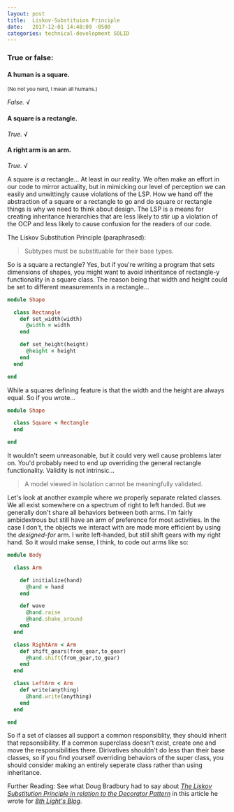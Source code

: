 ```yaml
---
layout: post
title:  Liskov-Substituion Principle
date:   2017-12-01 14:48:09 -0500
categories: technical-development SOLID
---
```


### True or false:

#### A human is a square.
<sub>(No not you nerd, I mean all humans.)</sub>

*False.* √

#### A square is a rectangle.

*True.* √

#### A right arm is an arm.

*True.* √

A square *is a* rectangle... At least in our reality. We often make an effort in our code to mirror actuality, but in mimicking our level of perception we can easily and unwittingly cause violations of the LSP. How we hand off the abstraction of a square or a rectangle to go and do square or rectangle things is why we need to think about design. The LSP is a means for creating inheritance hierarchies that are less likely to stir up a violation of the OCP and less likely to cause confusion for the readers of our code.

The Liskov Substitution Principle (paraphrased):
<blockquote>Subtypes must be substituable for their base types.</blockquote>

So is a square a rectangle? Yes, but if you're writing a program that sets dimensions of shapes, you might want to avoid inheritance of rectangle-y functionality in a square class. The reason being that width and height could be set to different measurements in a rectangle...
```ruby
module Shape

  class Rectangle
    def set_width(width)
      @width = width
    end

    def set_height(height)
      @height = height
    end
  end

end
```

While a squares defining feature is that the width and the height are always equal.  So if you wrote...

```ruby
module Shape

  class Square < Rectangle
  end

end
```

It wouldn't seem unreasonable, but it could very well cause problems later on.  You'd probably need to end up overriding the general rectangle functionality. Validity is not intrinsic...
  <blockquote>A model viewed in Isolation cannot be meaningfully validated.</blockquote>

Let's look at another example where we properly separate related classes.  We all exist somewhere on a spectrum of right to left handed.  But we generally don't share all behaviors between both arms. I'm fairly ambidextrous but still have an arm of preference for most activities. In the case I don't, the objects we interact with are made more efficient by using the *designed-for* arm. I write left-handed, but still shift gears with my right hand. So it would make sense, I think, to code out arms like so:

```ruby
module Body

  class Arm

    def initialize(hand)
      @hand = hand
    end

    def wave
      @hand.raise
      @hand.shake_around
    end
  end

  class RightArm < Arm
    def shift_gears(from_gear,to_gear)
      @hand.shift(from_gear,to_gear)
    end
  end

  class LeftArm < Arm
    def write(anything)
      @hand.write(anything)
    end
  end

end
```


So if a set of classes all support a common responsiblity, they should inherit that repsonsibility. If a common superclass doesn't exist, create one and move the responsibilities there. Dirivatives shouldn't do less than their base classes, so if you find yourself overriding behaviors of the super class, you should consider making an entirely seperate class rather than using inheritance.


Further Reading:
See what Doug Bradbury had to say about [*The Liskov Substitution Principle in relation to the Decorator Pattern*](https://8thlight.com/blog/doug-bradbury/2016/07/18/not-a-decorator-ruby.html) in this article he wrote for [*8th Light's Blog*](https://8thlight.com/blog/).
